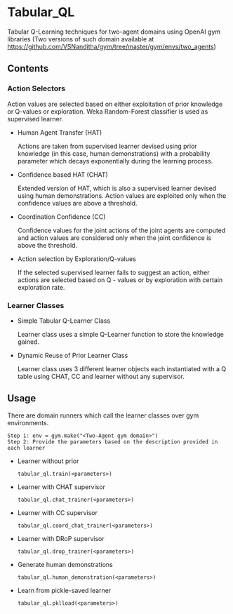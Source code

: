 # Tabular_QL
Tabular Q-Learning techniques for two-agent domains using OpenAI gym libraries 
(Two versions of such domain available at https://github.com/VSNanditha/gym/tree/master/gym/envs/two_agents)

## Contents
### Action Selectors

Action values are selected based on either exploitation of prior knowledge or Q-values or exploration. Weka Random-Forest classifier is used as supervised learner. 
* Human Agent Transfer (HAT)
    
    Actions are taken from supervised learner devised using prior knowledge (in this case, human demonstrations) with a probability parameter which decays exponentially during the learning process. 
* Confidence based HAT (CHAT)
    
    Extended version of HAT, which is also a supervised learner devised using human demonstrations. Action values are exploited only when the confidence values are above a threshold.
* Coordination Confidence (CC)
    
    Confidence values for the joint actions of the joint agents are computed and action values are considered only when the joint confidence is above the threshold.
* Action selection by Exploration/Q-values
    
    If the selected supervised learner fails to suggest an action, either actions are selected based on Q - values or by exploration with certain exploration rate.
### Learner Classes
* Simple Tabular Q-Learner Class
    
    Learner class uses a simple Q-Learner function to store the knowledge gained.
* Dynamic Reuse of Prior Learner Class
    
    Learner class uses 3 different learner objects each instantiated with a Q table using CHAT, CC and learner without any supervisor.
    
## Usage

There are domain runners which call the learner classes over gym environments.
```
Step 1: env = gym.make("<Two-Agent gym domain>")
Step 2: Provide the parameters based on the description provided in each learner
```
* Learner without prior

    ```tabular_ql.train(<parameters>)```
* Learner with CHAT supervisor

    ```tabular_ql.chat_trainer(<parameters>)```
* Learner with CC supervisor

    ```tabular_ql.coord_chat_trainer(<parameters>)```
* Learner with DRoP supervisor

    ```tabular_ql.drop_trainer(<parameters>)```
    
* Generate human demonstrations
    
    ```tabular_ql.human_demonstration(<parameters>)```
    
* Learn from pickle-saved learner

    ```tabular_ql.pklload(<parameters>)```

